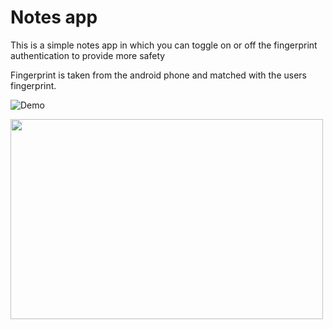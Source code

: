 
# Notes app 

This is a simple notes app in which you can toggle on or off the fingerprint authentication to provide more safety

Fingerprint is taken from the android phone and matched with the users fingerprint.


![Demo](https://user-images.githubusercontent.com/84437216/182026307-507f4006-6bf2-4367-8018-d2800672ea5d.gif)

<p><img align = "center" src="https://user-images.githubusercontent.com/84437216/182026307-507f4006-6bf2-4367-8018-d2800672ea5d.gif" width = "500" height="320"/></p>
